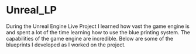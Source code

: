 # Unreal_LP

During the Unreal Engine Live Project I learned how vast the game engine is and spent a lot of the time learning how to use the blue printing system. The capabilities of the game engine are incredible. Below are some of the blueprints I developed as I worked on the project.
